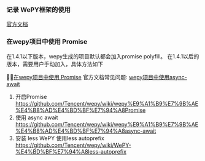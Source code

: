 ### 记录 WePY框架的使用
[官方文档](https://tencent.github.io/wepy/document.html#/?id=wepy%E9%A1%B9%E7%9B%AE%E7%9A%84%E5%88%9B%E5%BB%BA%E4%B8%8E%E4%BD%BF%E7%94%A8)

### 在wepy项目中使用 Promise
在1.4.1以下版本，wepy生成的项目默认都会加入promise polyfill。
在1.4.1以后的版本，需要用户手动加入，具体方法如下

[在wepy项目中使用 Promise](https://github.com/Tencent/wepy/wiki/wepy%E9%A1%B9%E7%9B%AE%E4%B8%AD%E4%BD%BF%E7%94%A8Promise)
官方文档常见问题:
[wepy项目中使用async-await](https://github.com/Tencent/wepy/wiki)
1. 开启Promise
 https://github.com/Tencent/wepy/wiki/wepy%E9%A1%B9%E7%9B%AE%E4%B8%AD%E4%BD%BF%E7%94%A8Promise
2. 使用 async await
 https://github.com/Tencent/wepy/wiki/wepy%E9%A1%B9%E7%9B%AE%E4%B8%AD%E4%BD%BF%E7%94%A8async-await
 3. 安装 less 
 WePY 使用less autoprefix
 https://github.com/Tencent/wepy/wiki/WePY-%E4%BD%BF%E7%94%A8less-autoprefix

